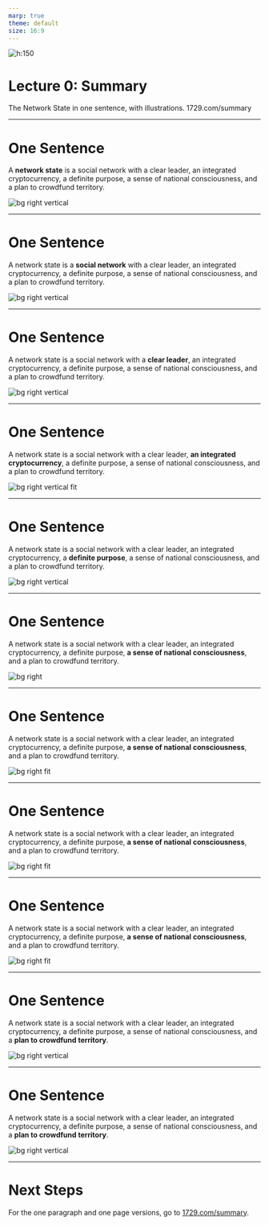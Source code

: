 ```yaml
---
marp: true
theme: default
size: 16:9
---
```



![h:150](assets/1729-slide-logo.png)


# Lecture 0: Summary
The Network State in one sentence, with illustrations.
1729.com/summary

[balajis]: https://twitter.com/balajis
[1729]: https://1729.com
[1729-content]: https://github.com/1729/content
[1729-twitter]: https://twitter.com/oneseventwonine
[lecture1-essay]: https://1729.com/the-network-state

---
# One Sentence


A **network state** is a social network with a clear leader, an integrated
cryptocurrency, a definite purpose, a sense of national consciousness,
and a plan to crowdfund territory.

![bg right vertical](assets/network-state.jpeg)

---
# One Sentence

A network state is a **social network** with a clear leader, an integrated
cryptocurrency, a definite purpose, a sense of national consciousness,
and a plan to crowdfund territory.

![bg right vertical](assets/a-social-network.jpg)

---
# One Sentence

A network state is a social network with a **clear leader**, an integrated
cryptocurrency, a definite purpose, a sense of national consciousness,
and a plan to crowdfund territory.

![bg right vertical](assets/clear-leader.png)

---
# One Sentence

A network state is a social network with a clear leader, **an integrated
cryptocurrency**, a definite purpose, a sense of national consciousness,
and a plan to crowdfund territory.

![bg right vertical fit](assets/integrated-cryptocurrency.png)


---
# One Sentence

A network state is a social network with a clear leader, an integrated
cryptocurrency, a **definite purpose**, a sense of national consciousness,
and a plan to crowdfund territory.

![bg right vertical](assets/transhumanism-1.jpeg)


---
# One Sentence

A network state is a social network with a clear leader, an integrated
cryptocurrency, a definite purpose, **a sense of national consciousness**,
and a plan to crowdfund territory.

![bg right ](assets/declaration-of-independence.jpeg)


---
# One Sentence

A network state is a social network with a clear leader, an integrated
cryptocurrency, a definite purpose, **a sense of national consciousness**,
and a plan to crowdfund territory.

![bg right fit](assets/herzls-vision.webp)

---
# One Sentence

A network state is a social network with a clear leader, an integrated
cryptocurrency, a definite purpose, **a sense of national consciousness**,
and a plan to crowdfund territory.

![bg right fit](assets/indian-independence.jpeg)

---
# One Sentence

A network state is a social network with a clear leader, an integrated
cryptocurrency, a definite purpose, **a sense of national consciousness**,
and a plan to crowdfund territory.

![bg right fit](assets/singapore-independence.png)

---
# One Sentence

A network state is a social network with a clear leader, an integrated
cryptocurrency, a definite purpose, a sense of national consciousness,
and a **plan to crowdfund territory**.

![bg right vertical](assets/private-islands-2.png)


---
# One Sentence

A network state is a social network with a clear leader, an integrated
cryptocurrency, a definite purpose, a sense of national consciousness,
and a **plan to crowdfund territory**.


![bg right vertical](assets/google-offices-2.png)


---
# Next Steps
For the one paragraph and one page versions, go to [1729.com/summary](https://1729.com/summary).
